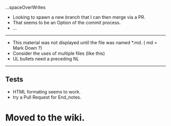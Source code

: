 ...spaceOverWrites

* Looking to spawn a new branch that I can then merge via a PR.
* That seems to be an Option of the commit process.
* ...

<hr>

* This material was not displayed until the file was named *.md. ( md = Mark Down ?) <br>
* Consider the uses of multiple files (like this)
* UL bullets need a preceding NL

<hr>
<h2> Tests </h2>

* HTML formating seems to work.
* try a Pull Request for End_notes.
# Moved to the wiki.
